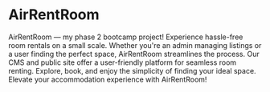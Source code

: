 # AirRentRoom

AirRentRoom — my phase 2 bootcamp project! Experience hassle-free room rentals on a small scale. Whether you're an admin managing listings or a user finding the perfect space, AirRentRoom streamlines the process. Our CMS and public site offer a user-friendly platform for seamless room renting. Explore, book, and enjoy the simplicity of finding your ideal space. Elevate your accommodation experience with AirRentRoom!
